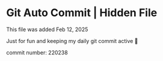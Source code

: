 # Git Auto Commit | Hidden File

This file was added Feb 12, 2025

Just for fun and keeping my daily git commit active 🤪

commit number: 220238
